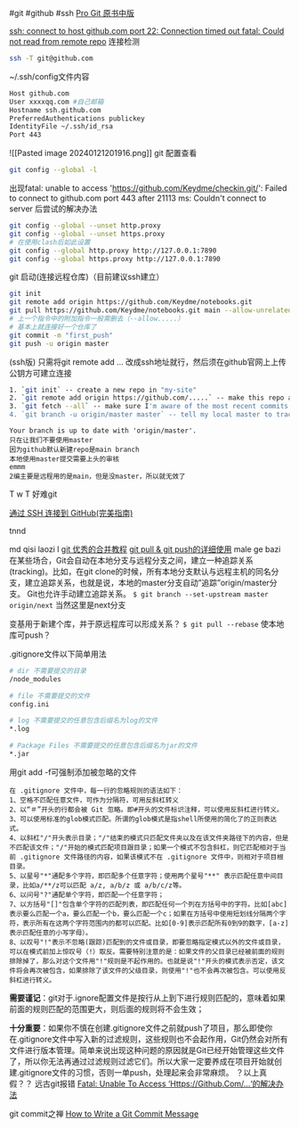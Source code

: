 #git #github #ssh 
[Pro Git 原书中版](https://git-scm.com/book/zh/v2)

[ssh: connect to host github.com port 22: Connection timed out fatal: Could not read from remote repo](https://blog.csdn.net/weixin_45869649/article/details/124365483)
连接检测
```bash
ssh -T git@github.com
```
~/.ssh/config文件内容
```bash
Host github.com
User xxxxqq.com #自己邮箱
Hostname ssh.github.com
PreferredAuthentications publickey
IdentityFile ~/.ssh/id_rsa
Port 443
```
![[Pasted image 20240121201916.png]]
git 配置查看
```bash
git config --global -l
```

出现fatal: unable to access 'https://github.com/Keydme/checkin.git/': Failed to connect to github.com port 443 after 21113 ms: Couldn't connect to server
后尝试的解决办法
```bash
git config --global --unset http.proxy
git config --global --unset https.proxy
# 在使用clash后如此设置
git config --global http.proxy http://127.0.0.1:7890
git config --global https.proxy http://127.0.0.1:7890
```


git 启动(连接远程仓库)（目前建议ssh建立）
```bash
git init
git remote add origin https://github.com/Keydme/notebooks.git
git pull https://github.com/Keydme/notebooks.git main --allow-unrelated-histories
# 上一个指令中的附加指令一般需删去（--allow.....）
# 基本上就连接好一个仓库了
git commit -m "first_push"
git push -u origin master
```
(ssh版)
只需将git remote add ...
改成ssh地址就行，然后须在github官网上上传公钥方可建立连接
```bash
1. `git init` -- create a new repo in "my-site"
2. `git remote add origin https://github.com/.....` -- make this repo a "clone" of my origin
3. `git fetch --all` -- make sure I'm aware of the most recent commits
4. `git branch -u origin/master master` -- tell my local master to track origin master
```

```
Your branch is up to date with 'origin/master'.
只在让我们不要使用master
因为github默认新建repo是main branch
本地使用master提交需要上头的审核
emmm
2编主要是远程用的是main，但是没master，所以就无效了
```
T w T 好难git

[通过 SSH 连接到 GitHub(完美指南)](https://docs.github.com/zh/enterprise-server@3.8/authentication/connecting-to-github-with-ssh)

tnnd

md qisi laozi l
[git 优秀的合并教程](https://blog.csdn.net/trustnature/article/details/124030984)
[git pull & git push的详细使用](https://blog.csdn.net/matafeiyanll/article/details/129832152)
male ge bazi 
在某些场合，Git会自动在本地分支与远程分支之间，建立一种追踪关系(tracking)。比如，在git clone的时候，所有本地分支默认与远程主机的同名分支，建立追踪关系，也就是说，本地的master分支自动”追踪”origin/master分支。
Git也允许手动建立追踪关系。
`$ git branch --set-upstream master origin/next`
当然这里是next分支

变基用于新建个库，并于原远程库可以形成关系？
`$ git pull --rebase`
使本地库可push？

.gitignore文件以下简单用法
```bash
# dir 不需要提交的目录
/node_modules
​
# file 不需要提交的文件
config.ini
​
# log 不需要提交的任意包含后缀名为log的文件
*.log
​
# Package Files 不需要提交的任意包含后缀名为jar的文件
*.jar
```
用git add -f可强制添加被忽略的文件
```text
在 .gitignore 文件中，每一行的忽略规则的语法如下：
1、空格不匹配任意文件，可作为分隔符，可用反斜杠转义
2、以“＃”开头的行都会被 Git 忽略。即#开头的文件标识注释，可以使用反斜杠进行转义。
3、可以使用标准的glob模式匹配。所谓的glob模式是指shell所使用的简化了的正则表达式。
4、以斜杠"/"开头表示目录；"/"结束的模式只匹配文件夹以及在该文件夹路径下的内容，但是不匹配该文件；"/"开始的模式匹配项目跟目录；如果一个模式不包含斜杠，则它匹配相对于当前 .gitignore 文件路径的内容，如果该模式不在 .gitignore 文件中，则相对于项目根目录。
5、以星号"*"通配多个字符，即匹配多个任意字符；使用两个星号"**" 表示匹配任意中间目录，比如a/**/z可以匹配 a/z, a/b/z 或 a/b/c/z等。
6、以问号"?"通配单个字符，即匹配一个任意字符；
7、以方括号"[]"包含单个字符的匹配列表，即匹配任何一个列在方括号中的字符。比如[abc]表示要么匹配一个a，要么匹配一个b，要么匹配一个c；如果在方括号中使用短划线分隔两个字符，表示所有在这两个字符范围内的都可以匹配。比如[0-9]表示匹配所有0到9的数字，[a-z]表示匹配任意的小写字母）。
8、以叹号"!"表示不忽略(跟踪)匹配到的文件或目录，即要忽略指定模式以外的文件或目录，可以在模式前加上惊叹号（!）取反。需要特别注意的是：如果文件的父目录已经被前面的规则排除掉了，那么对这个文件用"!"规则是不起作用的。也就是说"!"开头的模式表示否定，该文件将会再次被包含，如果排除了该文件的父级目录，则使用"!"也不会再次被包含。可以使用反斜杠进行转义。
```
**需要谨记**：git对于.ignore配置文件是按行从上到下进行规则匹配的，意味着如果前面的规则匹配的范围更大，则后面的规则将不会生效；

**十分重要**：如果你不慎在创建.gitignore文件之前就push了项目，那么即使你在.gitignore文件中写入新的过滤规则，这些规则也不会起作用，Git仍然会对所有文件进行版本管理。简单来说出现这种问题的原因就是Git已经开始管理这些文件了，所以你无法再通过过滤规则过滤它们。所以大家一定要养成在项目开始就创建.gitignore文件的习惯，否则一单push，处理起来会非常麻烦。
？以上真假？？
远古git报错 
[Fatal: Unable To Access ‘Https://Github.Com/…‘的解决办法](https://www.choupangxia.com/2021/05/18/git-error/)

git commit之禅
[How to Write a Git Commit Message](https://cbea.ms/git-commit/)
